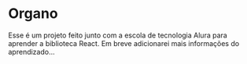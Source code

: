# Organo
Esse é um projeto feito junto com a escola de tecnologia Alura para aprender a biblioteca React.
Em breve adicionarei mais informações do aprendizado...
